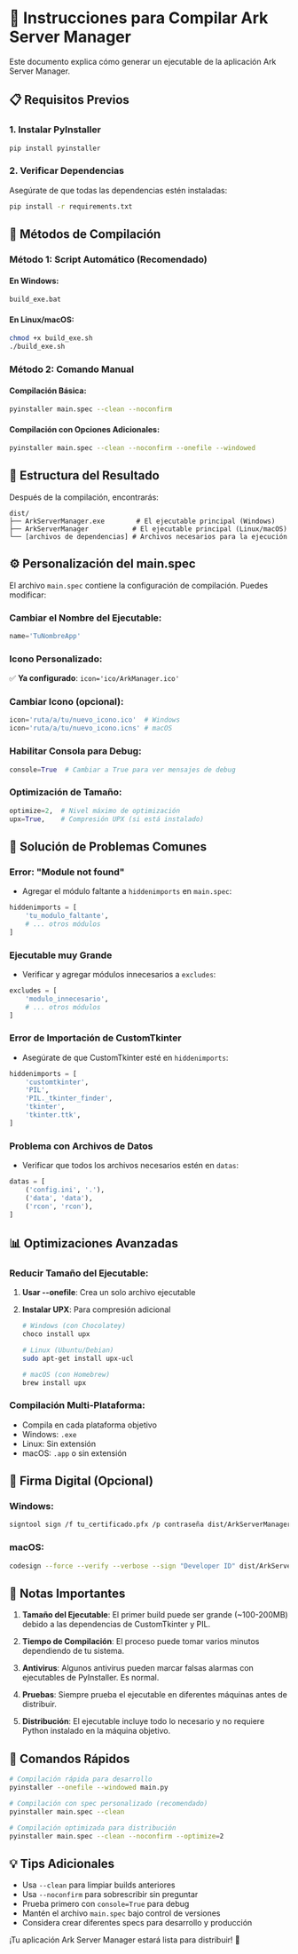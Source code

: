 # 🚀 Instrucciones para Compilar Ark Server Manager

Este documento explica cómo generar un ejecutable de la aplicación Ark Server Manager.

## 📋 Requisitos Previos

### 1. Instalar PyInstaller

```bash
pip install pyinstaller
```

### 2. Verificar Dependencias

Asegúrate de que todas las dependencias estén instaladas:

```bash
pip install -r requirements.txt
```

## 🔧 Métodos de Compilación

### Método 1: Script Automático (Recomendado)

#### En Windows:

```cmd
build_exe.bat
```

#### En Linux/macOS:

```bash
chmod +x build_exe.sh
./build_exe.sh
```

### Método 2: Comando Manual

#### Compilación Básica:

```bash
pyinstaller main.spec --clean --noconfirm
```

#### Compilación con Opciones Adicionales:

```bash
pyinstaller main.spec --clean --noconfirm --onefile --windowed
```

## 📁 Estructura del Resultado

Después de la compilación, encontrarás:

```
dist/
├── ArkServerManager.exe        # El ejecutable principal (Windows)
├── ArkServerManager           # El ejecutable principal (Linux/macOS)
└── [archivos de dependencias] # Archivos necesarios para la ejecución
```

## ⚙️ Personalización del main.spec

El archivo `main.spec` contiene la configuración de compilación. Puedes modificar:

### Cambiar el Nombre del Ejecutable:

```python
name='TuNombreApp'
```

### Icono Personalizado:

✅ **Ya configurado**: `icon='ico/ArkManager.ico'`

### Cambiar Icono (opcional):

```python
icon='ruta/a/tu/nuevo_icono.ico'  # Windows
icon='ruta/a/tu/nuevo_icono.icns' # macOS
```

### Habilitar Consola para Debug:

```python
console=True  # Cambiar a True para ver mensajes de debug
```

### Optimización de Tamaño:

```python
optimize=2,  # Nivel máximo de optimización
upx=True,    # Compresión UPX (si está instalado)
```

## 🐛 Solución de Problemas Comunes

### Error: "Module not found"

- Agregar el módulo faltante a `hiddenimports` en `main.spec`:

```python
hiddenimports = [
    'tu_modulo_faltante',
    # ... otros módulos
]
```

### Ejecutable muy Grande

- Verificar y agregar módulos innecesarios a `excludes`:

```python
excludes = [
    'modulo_innecesario',
    # ... otros módulos
]
```

### Error de Importación de CustomTkinter

- Asegúrate de que CustomTkinter esté en `hiddenimports`:

```python
hiddenimports = [
    'customtkinter',
    'PIL',
    'PIL._tkinter_finder',
    'tkinter',
    'tkinter.ttk',
]
```

### Problema con Archivos de Datos

- Verificar que todos los archivos necesarios estén en `datas`:

```python
datas = [
    ('config.ini', '.'),
    ('data', 'data'),
    ('rcon', 'rcon'),
]
```

## 📊 Optimizaciones Avanzadas

### Reducir Tamaño del Ejecutable:

1. **Usar --onefile**: Crea un solo archivo ejecutable
2. **Instalar UPX**: Para compresión adicional

   ```bash
   # Windows (con Chocolatey)
   choco install upx

   # Linux (Ubuntu/Debian)
   sudo apt-get install upx-ucl

   # macOS (con Homebrew)
   brew install upx
   ```

### Compilación Multi-Plataforma:

- Compila en cada plataforma objetivo
- Windows: `.exe`
- Linux: Sin extensión
- macOS: `.app` o sin extensión

## 🔐 Firma Digital (Opcional)

### Windows:

```bash
signtool sign /f tu_certificado.pfx /p contraseña dist/ArkServerManager.exe
```

### macOS:

```bash
codesign --force --verify --verbose --sign "Developer ID" dist/ArkServerManager
```

## 📝 Notas Importantes

1. **Tamaño del Ejecutable**: El primer build puede ser grande (~100-200MB) debido a las dependencias de CustomTkinter y PIL.

2. **Tiempo de Compilación**: El proceso puede tomar varios minutos dependiendo de tu sistema.

3. **Antivirus**: Algunos antivirus pueden marcar falsas alarmas con ejecutables de PyInstaller. Es normal.

4. **Pruebas**: Siempre prueba el ejecutable en diferentes máquinas antes de distribuir.

5. **Distribución**: El ejecutable incluye todo lo necesario y no requiere Python instalado en la máquina objetivo.

## 🚀 Comandos Rápidos

```bash
# Compilación rápida para desarrollo
pyinstaller --onefile --windowed main.py

# Compilación con spec personalizado (recomendado)
pyinstaller main.spec --clean

# Compilación optimizada para distribución
pyinstaller main.spec --clean --noconfirm --optimize=2
```

## 💡 Tips Adicionales

- Usa `--clean` para limpiar builds anteriores
- Usa `--noconfirm` para sobrescribir sin preguntar
- Prueba primero con `console=True` para debug
- Mantén el archivo `main.spec` bajo control de versiones
- Considera crear diferentes specs para desarrollo y producción

¡Tu aplicación Ark Server Manager estará lista para distribuir! 🎉
